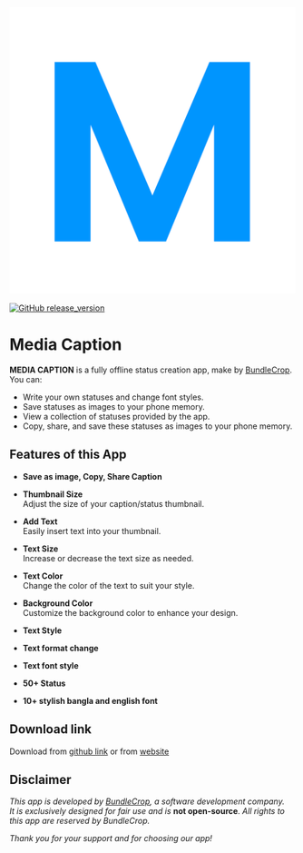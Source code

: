 <p align="center">
  <img src="https://raw.githubusercontent.com/sahariyarahamad/mediacaptionapp/refs/heads/main/Media_Captioin_logo.png">
</p>

[![GitHub release_version](https://img.shields.io/github/v/release/sahariyarahamad/mediacaptionapp)](https://github.com/sahariyarahamad/mediacaptionapp/releases)



# Media Caption

**MEDIA CAPTION** is a fully offline status creation app, make by [BundleCrop](https://www.facebook.com/bundlecrop/). You can:
-	Write your own statuses and change font styles.
-	Save statuses as images to your phone memory.
-	View a collection of statuses provided by the app.
-	Copy, share, and save these statuses as images to your phone memory.

## Features of this App

- **Save as image, Copy, Share Caption**
- **Thumbnail Size**  
  Adjust the size of your caption/status thumbnail.

- **Add Text**  
  Easily insert text into your thumbnail.

- **Text Size**  
  Increase or decrease the text size as needed.

- **Text Color**  
  Change the color of the text to suit your style.

- **Background Color**  
  Customize the background color to enhance your design.

- **Text Style**

-  **Text format change**

-  **Text font style**

-   **50+ Status**

-    **10+ stylish bangla and english font**

## Download link
Download from [github link](https://github.com/sahariyarahamad/mediacaptionapp/releases/download/v1.1.0/Media_Caption.apk) or from [website](https://sahariyarahamad.github.io/mcadr/)

## Disclaimer
*This app is developed by [BundleCrop](https://www.facebook.com/bundlecrop/), a software development company.  
It is exclusively designed for fair use and is* **not open-source**. *All rights to this app are reserved by BundleCrop.*

*Thank you for your support and for choosing our app!*
